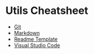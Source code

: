 # Utils Cheatsheet
- [Git](./docs/git.md)
- [Markdown](./docs/markdown.md)
- [Readme Template](./docs/readme_template.md)
- [Visual Studio Code](./docs/vs_code.md)

